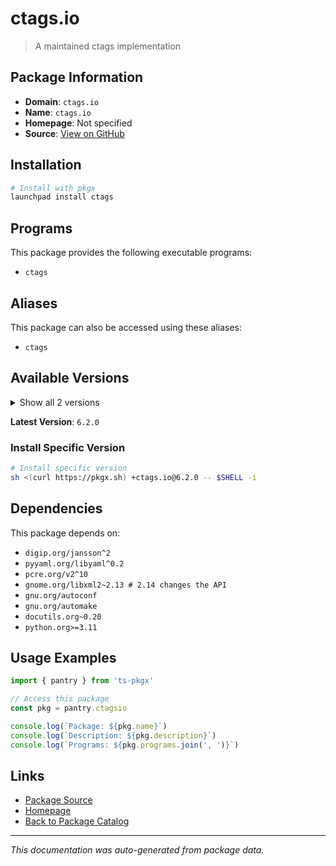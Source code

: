 # ctags.io

> A maintained ctags implementation

## Package Information

- **Domain**: `ctags.io`
- **Name**: `ctags.io`
- **Homepage**: Not specified
- **Source**: [View on GitHub](https://github.com/pkgxdev/pantry/tree/main/projects/ctags.io/package.yml)

## Installation

```bash
# Install with pkgx
launchpad install ctags
```

## Programs

This package provides the following executable programs:

- `ctags`

## Aliases

This package can also be accessed using these aliases:

- `ctags`

## Available Versions

<details>
<summary>Show all 2 versions</summary>

- `6.2.0`, `6.1.0`

</details>

**Latest Version**: `6.2.0`

### Install Specific Version

```bash
# Install specific version
sh <(curl https://pkgx.sh) +ctags.io@6.2.0 -- $SHELL -i
```

## Dependencies

This package depends on:

- `digip.org/jansson^2`
- `pyyaml.org/libyaml^0.2`
- `pcre.org/v2^10`
- `gnome.org/libxml2~2.13 # 2.14 changes the API`
- `gnu.org/autoconf`
- `gnu.org/automake`
- `docutils.org~0.20`
- `python.org>=3.11`

## Usage Examples

```typescript
import { pantry } from 'ts-pkgx'

// Access this package
const pkg = pantry.ctagsio

console.log(`Package: ${pkg.name}`)
console.log(`Description: ${pkg.description}`)
console.log(`Programs: ${pkg.programs.join(', ')}`)
```

## Links

- [Package Source](https://github.com/pkgxdev/pantry/tree/main/projects/ctags.io/package.yml)
- [Homepage](#)
- [Back to Package Catalog](../package-catalog.md)

---

*This documentation was auto-generated from package data.*
